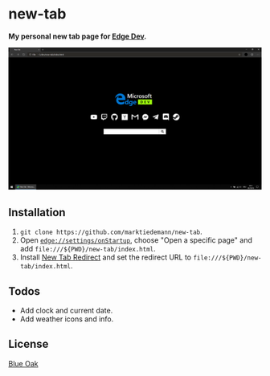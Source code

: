# new-tab

**My personal new tab page for [Edge Dev](https://www.microsoftedgeinsider.com/en-us/download/).**

![](screenshot.png)

## Installation

1. `git clone https://github.com/marktiedemann/new-tab`.
2. Open [`edge://settings/onStartup`](edge://settings/onStartup), choose "Open a specific page" and add `file:///${PWD}/new-tab/index.html`.
3. Install [New Tab Redirect](https://chrome.google.com/webstore/detail/new-tab-redirect/icpgjfneehieebagbmdbhnlpiopdcmna) and set the redirect URL to `file:///${PWD}/new-tab/index.html`.

## Todos

- Add clock and current date.
- Add weather icons and info.

## License

[Blue Oak](https://blueoakcouncil.org/license/1.0.0)
